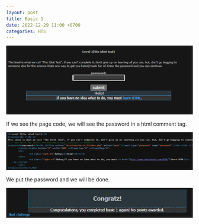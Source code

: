 ```yaml
---
layout: post
title: Basic 1
date: 2022-12-29 11:00 +0700
categories: HTS
---
```


![Basic1](/images/HTS/basic1/Captura.PNG)

If we see the page code, we will see the password in a html comment tag.

![Basic2](/images/HTS/basic1/Captura2.PNG)

We put the password and we will be done.

![Basic3](/images/HTS/basic1/Captura3.png)
